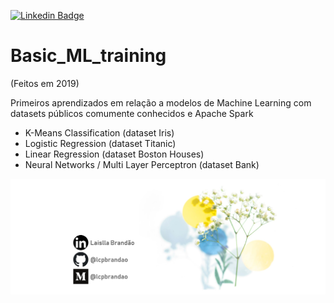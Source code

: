 [![Linkedin Badge](https://img.shields.io/badge/-LaisllaBrandão-blue?style=flat-square&logo=Linkedin&logoColor=white&link=https://www.linkedin.com/in/laislla-pinheiro-brandão-19762229/)](https://www.linkedin.com/in/laislla-pinheiro-brandão-19762229/)

# Basic_ML_training
(Feitos em 2019)

Primeiros aprendizados em relação a modelos de Machine Learning com datasets públicos comumente conhecidos e Apache Spark
- K-Means Classification (dataset Iris)
- Logistic Regression (dataset Titanic)
- Linear Regression (dataset Boston Houses)
- Neural Networks / Multi Layer Perceptron (dataset Bank)

![logo_lcpbrandao](logo_lcpbrandao.png)
